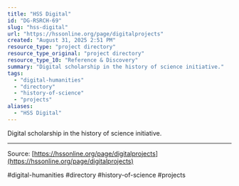 ```yaml
---
title: "HSS Digital"
id: "DG-RSRCH-69"
slug: "hss-digital"
url: "https://hssonline.org/page/digitalprojects"
created: "August 31, 2025 2:51 PM"
resource_type: "project directory"
resource_type_original: "project directory"
resource_type_10: "Reference & Discovery"
summary: "Digital scholarship in the history of science initiative."
tags:
  - "digital-humanities"
  - "directory"
  - "history-of-science"
  - "projects"
aliases:
  - "HSS Digital"
---
```


Digital scholarship in the history of science initiative.

---

Source: [https://hssonline.org/page/digitalprojects](https://hssonline.org/page/digitalprojects)

#digital-humanities #directory #history-of-science #projects
